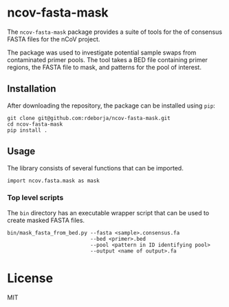 # ncov-fasta-mask

The `ncov-fasta-mask` package provides a suite of tools for the
of consensus FASTA files for the nCoV project.

The package was used to investigate potential sample swaps from
contaminated primer pools.  The tool takes a BED file containing
primer regions, the FASTA file to mask, and patterns for the pool
of interest.

## Installation
After downloading the repository, the package can be installed using `pip`:
```
git clone git@github.com:rdeborja/ncov-fasta-mask.git
cd ncov-fasta-mask
pip install .
```


## Usage
The library consists of several functions that can be imported.
```
import ncov.fasta.mask as mask
```


### Top level scripts
The `bin` directory has an executable wrapper script that can be used to
create masked FASTA files.

```
bin/mask_fasta_from_bed.py --fasta <sample>.consensus.fa
                           --bed <primer>.bed
                           --pool <pattern in ID identifying pool>
                           --output <name of output>.fa
```


# License
MIT
